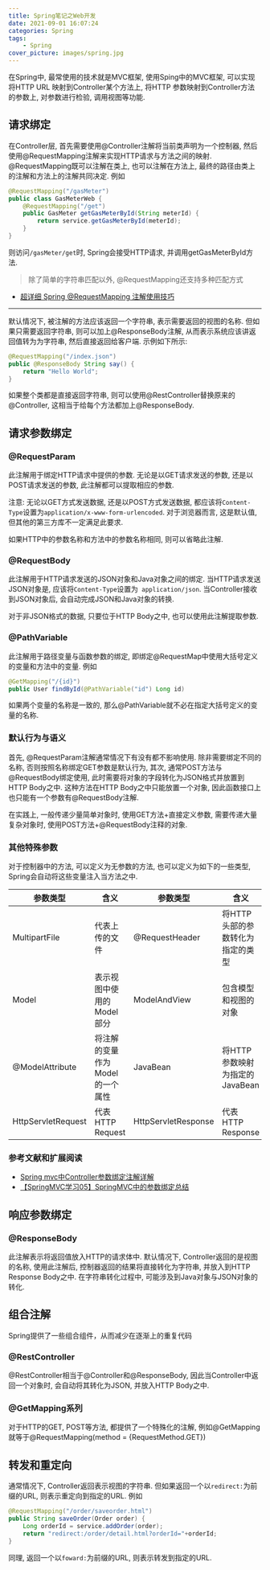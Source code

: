 ```yaml
---
title: Spring笔记之Web开发
date: 2021-09-01 16:07:24
categories: Spring
tags:
    - Spring
cover_picture: images/spring.jpg 
---
```





在Spring中, 最常使用的技术就是MVC框架, 使用Sping中的MVC框架, 可以实现将HTTP URL 映射到Controller某个方法上, 将HTTP 参数映射到Controller方法的参数上, 对参数进行检验, 调用视图等功能. 



请求绑定
-------------------

在Controller层, 首先需要使用@Controller注解将当前类声明为一个控制器, 然后使用@RequestMapping注解来实现HTTP请求与方法之间的映射. @RequestMapping既可以注解在类上, 也可以注解在方法上, 最终的路径由类上的注解和方法上的注解共同决定.  例如

```java
@RequestMapping("/gasMeter")
public class GasMeterWeb {
    @RequestMapping("/get")
    public GasMeter getGasMeterById(String meterId) {
        return service.getGasMeterById(meterId);
    }
}
```

则访问`/gasMeter/get`时, Spring会接受HTTP请求, 并调用getGasMeterById方法. 


> 除了简单的字符串匹配以外, @RequestMapping还支持多种匹配方式

- [超详细 Spring @RequestMapping 注解使用技巧 ](https://www.oschina.net/translate/using-the-spring-requestmapping-annotation?lang=chs&p=1)


--------------------------------


默认情况下, 被注解的方法应该返回一个字符串, 表示需要返回的视图的名称. 但如果只需要返回字符串, 则可以加上@ResponseBody注解, 从而表示系统应该讲返回值转为为字符串, 然后直接返回给客户端. 示例如下所示:

``` java
@RequestMapping("/index.json")
public @ResponseBody String say() {
    return "Hello World";
}
```

如果整个类都是直接返回字符串, 则可以使用@RestController替换原来的@Controller, 这相当于给每个方法都加上@ResponseBody.


请求参数绑定
---------------

### @RequestParam

此注解用于绑定HTTP请求中提供的参数. 无论是以GET请求发送的参数, 还是以POST请求发送的参数, 此注解都可以提取相应的参数.

注意: 无论以GET方式发送数据, 还是以POST方式发送数据, 都应该将`Content-Type`设置为`application/x-www-form-urlencoded`. 对于浏览器而言, 这是默认值, 但其他的第三方库不一定满足此要求. 

如果HTTP中的参数名称和方法中的参数名称相同, 则可以省略此注解.


### @RequestBody

此注解用于HTTP请求发送的JSON对象和Java对象之间的绑定. 当HTTP请求发送JSON对象是, 应该将`Content-Type`设置为` application/json`. 当Controller接收到JSON对象后, 会自动完成JSON和Java对象的转换.

对于非JSON格式的数据, 只要位于HTTP Body之中, 也可以使用此注解提取参数.


### @PathVariable

此注解用于路径变量与函数参数的绑定, 即绑定@RequestMap中使用大括号定义的变量和方法中的变量. 例如

``` java
@GetMapping("/{id}")
public User findById(@PathVariable("id") Long id)
```

如果两个变量的名称是一致的, 那么@PathVariable就不必在指定大括号定义的变量的名称.


### 默认行为与语义

首先, @RequestParam注解通常情况下有没有都不影响使用. 除非需要绑定不同的名称, 否则按照名称绑定GET参数是默认行为, 其次, 通常POST方法与@RequestBody绑定使用, 此时需要将对象的字段转化为JSON格式并放置到HTTP Body之中. 这种方法在HTTP Body之中只能放置一个对象, 因此函数接口上也只能有一个参数有@RequestBody注解. 

在实践上, 一般传递少量简单对象时, 使用GET方法+直接定义参数, 需要传递大量复杂对象时, 使用POST方法+@RequestBody注释的对象.



### 其他特殊参数

对于控制器中的方法, 可以定义为无参数的方法, 也可以定义为如下的一些类型, Spring会自动将这些变量注入当方法之中.


参数类型             | 含义                           | 参数类型             | 含义
--------------------|--------------------------------|---------------------|---------------------------------
MultipartFile       | 代表上传的文件                  | @RequestHeader      | 将HTTP头部的参数转化为指定的类型
Model               | 表示视图中使用的Model部分        | ModelAndView        | 包含模型和视图的对象
@ModelAttribute     | 将注解的变量作为Model的一个属性   | JavaBean            | 将HTTP参数映射为指定的JavaBean
HttpServletRequest  | 代表HTTP Request                | HttpServletResponse | 代表HTTP Response


### 参考文献和扩展阅读
- [Spring mvc中Controller参数绑定注解详解](https://blog.csdn.net/iwillbeaceo/article/details/72878114)
- [【SpringMVC学习05】SpringMVC中的参数绑定总结](https://blog.csdn.net/eson_15/article/details/51718633)


响应参数绑定
-------------------

### @ResponseBody

此注解表示将返回值放入HTTP的请求体中. 默认情况下, Controller返回的是视图的名称, 使用此注解后, 控制器返回的结果将直接转化为字符串, 并放入到HTTP Response Body之中. 在字符串转化过程中, 可能涉及到Java对象与JSON对象的转化.



组合注解
--------------

Spring提供了一些组合组件，从而减少在逐渐上的重复代码

### @RestController

@RestController相当于@Controller和@ResponseBody, 因此当Controller中返回一个对象时, 会自动将其转化为JSON, 并放入HTTP Body之中.

### @GetMapping系列

对于HTTP的GET, POST等方法, 都提供了一个特殊化的注解, 例如@GetMapping就等于@RequestMapping(method = {RequestMethod.GET})



转发和重定向
-------------------

通常情况下, Controller返回表示视图的字符串. 但如果返回一个以`redirect:`为前缀的URL, 则表示重定向到指定的URL. 例如

``` java
@RequestMapping("/order/saveorder.html")
public String saveOrder(Order order) {
    Long orderId = service.addOrder(order);
    return "redirect:/order/detail.html?orderId="+orderId;
}
```

同理, 返回一个以`foward:`为前缀的URL, 则表示转发到指定的URL.
